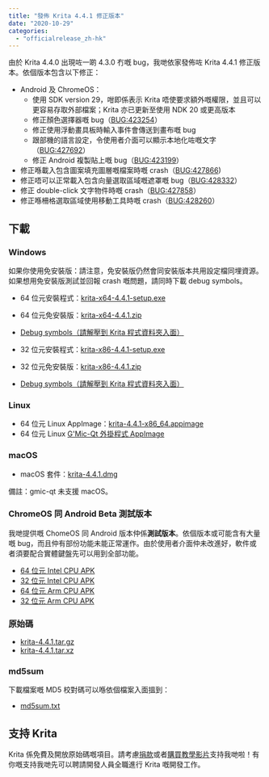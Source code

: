 ```yaml
---
title: "發佈 Krita 4.4.1 修正版本"
date: "2020-10-29"
categories: 
  - "officialrelease_zh-hk"
---
```


由於 Krita 4.4.0 出現咗一啲 4.3.0 冇嘅 bug，我哋依家發佈咗 Krita 4.4.1 修正版本。依個版本包含以下修正：

- Android 及 ChromeOS：
    - 使用 SDK version 29，咁即係表示 Krita 唔使要求額外嘅權限，並且可以更容易存取外部檔案；Krita 亦已更新至使用 NDK 20 或更高版本
    - 修正顏色選擇器嘅 bug（[BUG:423254](https://bugs.kde.org/show_bug.cgi?id=423254)）
    - 修正使用浮動畫具板時輸入事件會傳送到畫布嘅 bug
    - 跟部機的語言設定，令使用者介面可以顯示本地化咗嘅文字（[BUG:427692](https://bugs.kde.org/show_bug.cgi?id=427692)）
    - 修正 Android 複製貼上嘅 bug（[BUG:423199](https://bugs.kde.org/show_bug.cgi?id=423199)）
- 修正喺載入包含圖案填充圖層嘅檔案時嘅 crash（[BUG:427866](https://bugs.kde.org/show_bug.cgi?id=427866))
- 修正唔可以正常載入包含向量選取區域嘅遮罩嘅 bug（[BUG:428332](https://bugs.kde.org/show_bug.cgi?id=428332)）
- 修正 double-click 文字物件時嘅 crash（[BUG:427858](https://bugs.kde.org/show_bug.cgi?id=427858)）
- 修正喺柵格選取區域使用移動工具時嘅 crash（[BUG:428260](https://bugs.kde.org/show_bug.cgi?id=428260)）

## 下載

### Windows

如果你使用免安裝版：請注意，免安裝版仍然會同安裝版本共用設定檔同埋資源。如果想用免安裝版測試並回報 crash 嘅問題，請同時下載 debug symbols。

- 64 位元安裝程式：[krita-x64-4.4.1-setup.exe](https://download.kde.org/stable/krita/4.4.1/krita-x64-4.4.1-setup.exe)
- 64 位元免安裝版：[krita-x64-4.4.1.zip](https://download.kde.org/stable/krita/4.4.1/krita-x64-4.4.1.zip)
- [Debug symbols（請解壓到 Krita 程式資料夾入面）](https://download.kde.org/stable/krita/4.4.1/krita-x64-4.4.1-dbg.zip)

- 32 位元安裝程式：[krita-x86-4.4.1-setup.exe](https://download.kde.org/stable/krita/4.4.1/krita-x86-4.4.1-setup.exe)
- 32 位元免安裝版：[krita-x86-4.4.1.zip](https://download.kde.org/stable/krita/4.4.1/krita-x86-4.4.1.zip)
- [Debug symbols（請解壓到 Krita 程式資料夾入面）](https://download.kde.org/stable/krita/4.4.1/krita-x86-4.4.1-dbg.zip)

### Linux

- 64 位元 Linux AppImage：[krita-4.4.1-x86\_64.appimage](https://download.kde.org/stable/krita/4.4.1/krita-4.4.1-x86_64.appimage)
- 64 位元 Linux [G'Mic-Qt 外掛程式 AppImage](https://download.kde.org/stable/krita/4.4.1/gmic_krita_qt-x86_64.appimage)

### macOS

- macOS 套件：[krita-4.4.1.dmg](https://download.kde.org/stable/krita/4.4.1/krita-4.4.1.dmg)

備註：gmic-qt 未支援 macOS。

### ChromeOS 同 Android Beta 測試版本

我哋提供嘅 ChomeOS 同 Android 版本仲係**測試版本**。依個版本或可能含有大量嘅 bug，而且仲有部份功能未能正常運作。由於使用者介面仲未改進好，軟件或者須要配合實體鍵盤先可以用到全部功能。

- [64 位元 Intel CPU APK](https://download.kde.org/stable/krita/4.4.1/krita-x86_64-4.4.1-release.apk)
- [32 位元 Intel CPU APK](https://download.kde.org/stable/krita/4.4.1/krita-x86-4.4.1-release.apk)
- [64 位元 Arm CPU APK](https://download.kde.org/stable/krita/4.4.1/krita-arm64-4.4.1-release.apk)
- [32 位元 Arm CPU APK](https://download.kde.org/stable/krita/4.4.1/krita-arm32-4.4.1-release.apk)

### 原始碼

- [krita-4.4.1.tar.gz](https://download.kde.org/stable/krita/4.4.1/krita-4.4.1.tar.gz)
- [krita-4.4.1.tar.xz](https://download.kde.org/stable/krita/4.4.1/krita-4.4.1.tar.xz)

### md5sum

下載檔案嘅 MD5 校對碼可以喺依個檔案入面搵到：

- [md5sum.txt](https://download.kde.org/stable/krita/4.4.1/md5sum.txt)

## 支持 Krita

Krita 係免費及開放原始碼嘅項目。請考慮[捐款](https://krita.org/en/support-us/donations/)或者[購買教學影片](https://krita.org/en/shop/)支持我哋啦！有你嘅支持我哋先可以聘請開發人員全職進行 Krita 嘅開發工作。
